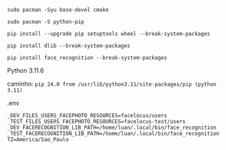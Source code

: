 ```shell
sudo pacman -Syu base-devel cmake
```

```shell
sudo pacman -S python-pip
```

```shell
pip install --upgrade pip setuptools wheel --break-system-packages
```

```shell
pip install dlib --break-system-packages
```

```shell
pip install face_recognition --break-system-packages
```

Python 3.11.6

caminho: 
```pip 24.0 from /usr/lib/python3.11/site-packages/pip (python 3.11)```

.env
```
_DEV_FILES_USERS_FACEPHOTO_RESOURCES=facelocus/users
_TEST_FILES_USERS_FACEPHOTO_RESOURCES=facelocus-test/users
_DEV_FACERECOGNITION_LIB_PATH=/home/luan/.local/bin/face_recognition
_TEST_FACERECOGNITION_LIB_PATH=/home/luan/.local/bin/face_recognition
TZ=America/Sao_Paulo
```
